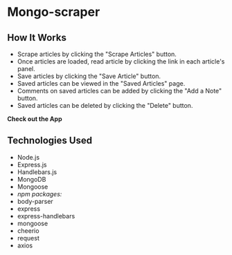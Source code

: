 # Mongo-scraper
## How It Works
- Scrape articles by clicking the "Scrape Articles" button.
- Once articles are loaded, read article by clicking the link in each article's panel.
- Save articles by clicking the "Save Article" button.
- Saved articles can be viewed in the "Saved Articles" page.
- Comments on saved articles can be added by clicking the "Add a Note" button.
- Saved articles can be deleted by clicking the "Delete" button.

**Check out the App**

## Technologies Used
* Node.js
* Express.js
* Handlebars.js
* MongoDB
* Mongoose
* *npm packages:*
* body-parser
* express
* express-handlebars
* mongoose
* cheerio
* request
* axios